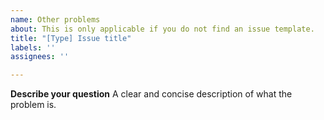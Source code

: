 ```yaml
---
name: Other problems
about: This is only applicable if you do not find an issue template.
title: "[Type] Issue title"
labels: ''
assignees: ''

---
```


**Describe your question** A clear and concise description of what the problem is.
